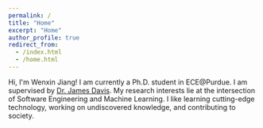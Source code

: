 ```yaml
---
permalink: /
title: "Home"
excerpt: "Home"
author_profile: true
redirect_from: 
  - /index.html
  - /home.html
---
```



Hi, I'm Wenxin Jiang!
I am currently a Ph.D. student in ECE@Purdue. I am supervised by [Dr. James Davis](https://davisjam.github.io/). 
My research interests lie at the intersection of Software Engineering and Machine Learning.
I like learning cutting-edge technology, working on undiscovered knowledge, and contributing to society.